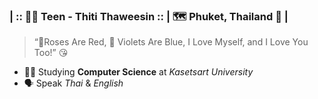 ### | :: 🤵‍♂️ Teen - Thiti Thaweesin ::  | 🗺️ Phuket, Thailand 📌 |

> “🌹Roses Are Red, 💐 Violets Are Blue, I Love Myself, and I Love You Too!” 😘

- 👨‍🎓 Studying **Computer Science** at *Kasetsart University*
- 🗣️ Speak *Thai* & *English*
